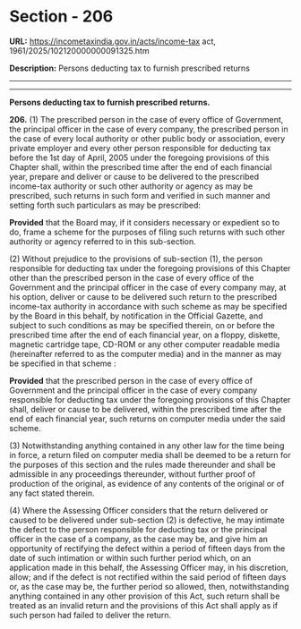# Section - 206

**URL:** https://incometaxindia.gov.in/acts/income-tax act, 1961/2025/102120000000091325.htm

**Description:** Persons deducting tax to furnish prescribed returns

---

****

**Persons deducting tax to furnish prescribed returns.**

**206.** (1) The prescribed person in the case of every office of Government, the principal officer in the case of every company, the prescribed person in the case of every local authority or other public body or association, every private employer and every other person responsible for deducting tax before the 1st day of April, 2005 under the foregoing provisions of this Chapter shall, within the prescribed time after the end of each financial year, prepare and deliver or cause to be delivered to the prescribed income-tax authority or such other authority or agency as may be prescribed, such returns in such form and verified in such manner and setting forth such particulars as may be prescribed:

**Provided** that the Board may, if it considers necessary or expedient so to do, frame a scheme for the purposes of filing such returns with such other authority or agency referred to in this sub-section.

(2) Without prejudice to the provisions of sub-section (1), the person responsible for deducting tax under the foregoing provisions of this Chapter other than the prescribed person in the case of every office of the Government and the principal officer in the case of every company may, at his option, deliver or cause to be delivered such return to the prescribed income-tax authority in accordance with such scheme as may be specified by the Board in this behalf, by notification in the Official Gazette, and subject to such conditions as may be specified therein, on or before the prescribed time after the end of each financial year, on a floppy, diskette, magnetic cartridge tape, CD-ROM or any other computer readable media (hereinafter referred to as the computer media) and in the manner as may be specified in that scheme :

**Provided** that the prescribed person in the case of every office of Government and the principal officer in the case of every company responsible for deducting tax under the foregoing provisions of this Chapter shall, deliver or cause to be delivered, within the prescribed time after the end of each financial year, such returns on computer media under the said scheme.

(3) Notwithstanding anything contained in any other law for the time being in force, a return filed on computer media shall be deemed to be a return for the purposes of this section and the rules made thereunder and shall be admissible in any proceedings thereunder, without further proof of production of the original, as evidence of any contents of the original or of any fact stated therein.

(4) Where the Assessing Officer considers that the return delivered or caused to be delivered under sub-section (2) is defective, he may intimate the defect to the person responsible for deducting tax or the principal officer in the case of a company, as the case may be, and give him an opportunity of rectifying the defect within a period of fifteen days from the date of such intimation or within such further period which, on an application made in this behalf, the Assessing Officer may, in his discretion, allow; and if the defect is not rectified within the said period of fifteen days or, as the case may be, the further period so allowed, then, notwithstanding anything contained in any other provision of this Act, such return shall be treated as an invalid return and the provisions of this Act shall apply as if such person had failed to deliver the return.